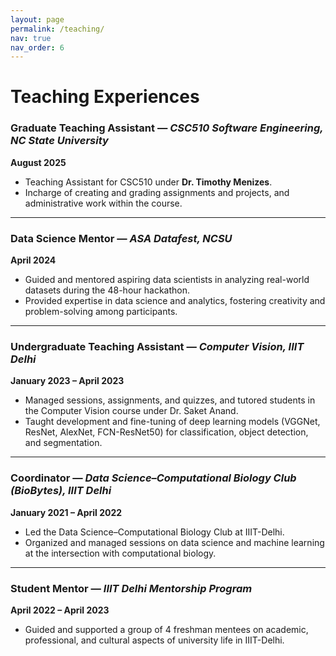 ```yaml
---
layout: page
permalink: /teaching/
nav: true
nav_order: 6
---
```


# Teaching Experiences

### Graduate Teaching Assistant — *CSC510 Software Engineering, NC State University*  
**August 2025**  
- Teaching Assistant for CSC510 under **Dr. Timothy Menizes**.
- Incharge of creating and grading assignments and projects, and administrative work within the course.

---

### Data Science Mentor — *ASA Datafest, NCSU*  
**April 2024**  
- Guided and mentored aspiring data scientists in analyzing real-world datasets during the 48-hour hackathon.  
- Provided expertise in data science and analytics, fostering creativity and problem-solving among participants.  

---

### Undergraduate Teaching Assistant — *Computer Vision, IIIT Delhi*  
**January 2023 – April 2023**  
- Managed sessions, assignments, and quizzes, and tutored students in the Computer Vision course under Dr. Saket Anand.
- Taught development and fine-tuning of deep learning models (VGGNet, ResNet, AlexNet, FCN-ResNet50) for classification, object detection, and segmentation.  

---

### Coordinator — *Data Science–Computational Biology Club (BioBytes), IIIT Delhi*  
**January 2021 – April 2022**  
- Led the Data Science–Computational Biology Club at IIIT-Delhi.
- Organized and managed sessions on data science and machine learning at the intersection with computational biology.  

---

### Student Mentor — *IIIT Delhi Mentorship Program*  
**April 2022 – April 2023**  
- Guided and supported a group of 4 freshman mentees on academic, professional, and cultural aspects of university life in IIIT-Delhi.  
